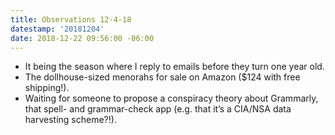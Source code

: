 ```yaml
---
title: Observations 12-4-18
datestamp: '20181204'
date: 2018-12-22 09:56:00 -06:00
---
```


- It being the season where I reply to emails before they turn one year old.
- The dollhouse-sized menorahs for sale on Amazon ($124 with free shipping!).
- Waiting for someone to propose a conspiracy theory about Grammarly, that spell- and grammar-check app (e.g. that it’s a CIA/NSA data harvesting scheme?!).
